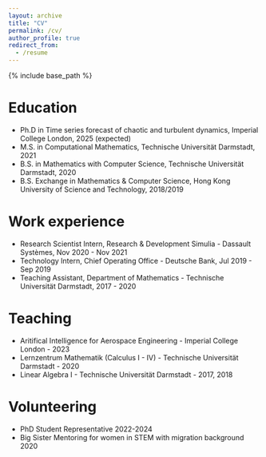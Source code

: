 ```yaml
---
layout: archive
title: "CV"
permalink: /cv/
author_profile: true
redirect_from:
  - /resume
---
```


{% include base_path %}

Education
======
* Ph.D in Time series forecast of chaotic and turbulent dynamics, Imperial College London, 2025 (expected)
* M.S. in Computational Mathematics, Technische Universität Darmstadt, 2021
* B.S. in Mathematics with Computer Science, Technische Universität Darmstadt, 2020
* B.S. Exchange in Mathematics & Computer Science, Hong Kong University of Science and Technology, 2018/2019

Work experience
======
* Research Scientist Intern, Research & Development Simulia - Dassault Systèmes, Nov 2020 - Nov 2021
* Technology Intern, Chief Operating Office - Deutsche Bank, Jul 2019 - Sep 2019
* Teaching Assistant, Department of Mathematics - Technische Universität Darmstadt, 2017 - 2020


<!-- Work experience
======
* Spring 2024: Academic Pages Collaborator
  * Github University
  * Duties includes: Updates and improvements to template
  * Supervisor: The Users

* Fall 2015: Research Assistant
  * Github University
  * Duties included: Merging pull requests
  * Supervisor: Professor Hub

* Summer 2015: Research Assistant
  * Github University
  * Duties included: Tagging issues
  * Supervisor: Professor Git
   -->

<!-- Publications
======
  <ul>{% for post in site.publications reversed %}
    {% include archive-single-cv.html %}
  {% endfor %}</ul>
   -->
<!-- Talks
======
  <ul>{% for post in site.talks reversed %}
    {% include archive-single-talk-cv.html  %}
  {% endfor %}</ul>
   -->

   
Teaching
======
* Aritifical Intelligence for Aerospace Engineering - Imperial College London - 2023
* Lernzentrum Mathematik (Calculus I - IV) - Technische Universität Darmstadt - 2020
* Linear Algebra I - Technische Universität Darmstadt - 2017, 2018


  
Volunteering
======
* PhD Student Representative 2022-2024
* Big Sister Mentoring for women in STEM with migration background 2020
